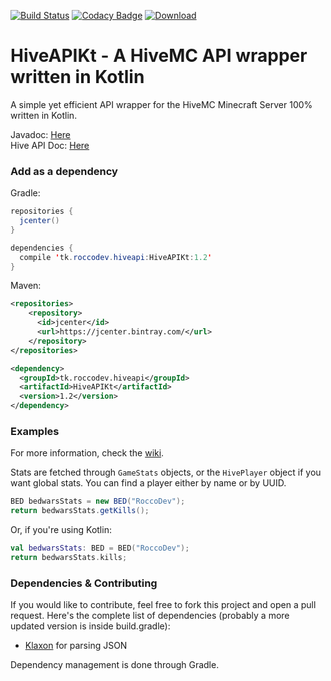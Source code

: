 [![Build Status](https://travis-ci.org/RoccoDev/HiveAPIKt.svg?branch=master)](https://travis-ci.org/RoccoDev/HiveAPIKt)
[![Codacy Badge](https://api.codacy.com/project/badge/Grade/681b24a27f8349eb8a41c5e92b4cd3d2)](https://www.codacy.com/app/RoccoDev/HiveAPIKt?utm_source=github.com&amp;utm_medium=referral&amp;utm_content=RoccoDev/HiveAPIKt&amp;utm_campaign=Badge_Grade)
 [ ![Download](https://api.bintray.com/packages/roccodev/maven/HiveAPIKt/images/download.svg) ](https://bintray.com/roccodev/maven/HiveAPIKt/_latestVersion)

# HiveAPIKt - A HiveMC API wrapper written in Kotlin
A simple yet efficient API wrapper for the HiveMC Minecraft Server 100% written in Kotlin.

Javadoc: [Here](https://roccodev.pw/apidoc/HiveAPIKt/)  
Hive API Doc: [Here](https://apidoc.hivemc.com)

### Add as a dependency
Gradle:
```java
repositories {
  jcenter()
}

dependencies {
  compile 'tk.roccodev.hiveapi:HiveAPIKt:1.2'
}

```
Maven:
```xml
<repositories>
    <repository>
      <id>jcenter</id>
      <url>https://jcenter.bintray.com/</url>
    </repository>
</repositories>

<dependency>
  <groupId>tk.roccodev.hiveapi</groupId> 
  <artifactId>HiveAPIKt</artifactId> 
  <version>1.2</version>
</dependency>
```

### Examples
For more information, check the [wiki](https://github.com/RoccoDev/HiveAPIKt/wiki).

Stats are fetched through `GameStats` objects, or the `HivePlayer` object if you want global stats.
You can find a player either by name or by UUID.

```java
BED bedwarsStats = new BED("RoccoDev");
return bedwarsStats.getKills();
```
Or, if you're using Kotlin:
```kotlin
val bedwarsStats: BED = BED("RoccoDev");
return bedwarsStats.kills;
```

### Dependencies & Contributing
If you would like to contribute, feel free to fork this project and open a pull request.
Here's the complete list of dependencies (probably a more updated version is inside build.gradle):

+ [Klaxon](https://github.com/cbeust/klaxon) for parsing JSON

Dependency management is done through Gradle.

